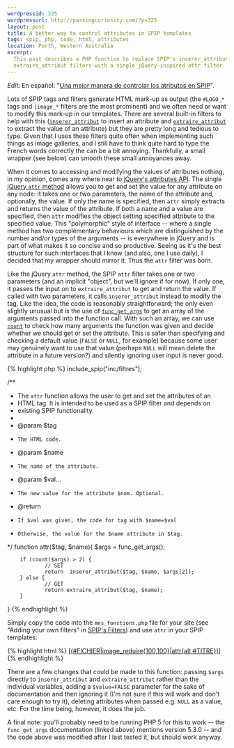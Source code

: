 ```yaml
---
wordpressid: 325
wordpressurl: http://passingcuriosity.com/?p=325
layout: post
title: A better way to control attributes in SPIP templates
tags: spip, php, code, html, attributes
location: Perth, Western Australia
excerpt: 
  This post describes a PHP function to replace SPIP's inserer_attribut and
  extraire_attribut filters with a single jQuery-inspired attr filter.
---
```


*Edit:* En español: 
"[Una mejor manera de controlar los atributos en SPIP][en-es]".

[en-es]: http://nqnwebs.com/blog/article/una-mejor-manera-de-controlar-los

Lots of SPIP tags and filters generate HTML mark-up as output (the `#LOGO_*`
tags and `|image_*` filters are the most prominent) and we often need or want
to modify this mark-up in our templates. There are several built-in filters to
help with this
([`inserer_attribut`](http://www.spip.net/en_article2465.html#inserer_attribut)
to insert an attribute and
[`extraire_attribut`](http://www.spip.net/en_article2465.html#extraire_attribut)
to extract the value of an attribute) but they are pretty long and tedious to
type. Given that I uses these filters quite often when implementing such
things as image galleries, and I still have to think quite hard to type the
French words correctly the can be a bit annoying. Thankfully, a small wrapper
(see below) can smooth these small annoyances away.

When it comes to accessing and modifying the values of attributes nothing, in
my opinion, comes any where near to [jQuery's attributes
API](http://docs.jquery.com/Attributes). The single [jQuery `attr`
method](http://docs.jquery.com/Attributes/attr) allows you to get and set the
value for any attribute on any node: it takes one or two parameters, the name
of the attribute and, optionally, the value. If only the name is specified,
then `attr` simply extracts and returns the value of the attribute. If both a
name and a value are specified, then `attr` modifies the object setting
specified attribute to the specified value. This "polymorphic" style of
interface -- where a single method has two complementary behaviours which are
distinguished by the number and/or types of the arguments -- is everywhere in
jQuery and is part of what makes it so concise and so productive. Seeing as
it's the best structure for such interfaces that I know (and also, one I use
daily), I decided that my wrapper should mirror it. Thus the `attr` filter was
born.

Like the jQuery `attr` method, the SPIP `attr` filter takes one or two
parameters (and an implicit "object", but we'll ignore if for now). If only
one, it passes the input on to `extraire_attribut` to get and return the
value. If called with two parameters, it calls `inserer_attribut` instead to
modify the tag. Like the idea, the code is reasonably straightforward; the
only even slightly unusual but is the use of
[`func_get_args`](http://php.net/func_get_args "PHP manual for func_get_args")
to get an array of the arguments passed into the function call. With such an
array, we can use [`count`](http://php.net/count "PHP manual for count") to
check how many arguments the function was given and decide whether we should
get or set the attribute. This is safer than specifying and checking a default
value (`FALSE` or `NULL`, for example) because some user may genuinely want to
use that value (perhaps `NULL` will mean delete the attribute in a future
version?) and silently ignoring user input is never good.

{% highlight php %}
include_spip("inc/filtres");

/**
 * The `attr` function allows the user to get and set the attributes of an
 * HTML tag. It is intended to be used as a SPIP filter and depends on 
 * existing SPIP functionality.
 *
 * @param $tag
 *     The HTML code.
 * @param $name
 *     The name of the attribute.
 * @param $val...
 *     The new value for the attribute $nom. Optional.
 * @return
 *     If $val was given, the code for tag with $name=$val
 *     Otherwise, the value for the $name attribute in $tag.
 */
function attr($tag, $name){
        $args = func_get_args();
 
        if (count($args) > 2) {
                // SET
                return  inserer_attribut($tag, $name, $args[2]);
        } else {
                // GET
                return extraire_attribut($tag, $name);
        }
}
{% endhighlight %}

Simply copy the code into the `mes_fonctions.php` file for your site (see
"Adding your own filters" in [SPIP's
Filters](http://www.spip.net/en_article2465.html)) and use `attr` in your SPIP
templates:

{% highlight html %}
<a href="[(#FICHIER|attr{src})]" class="lightbox" title="#TITRE">
    [(#FICHIER|image_reduire{100,100}|attr{alt,#TITRE})]
</a>
{% endhighlight %}

There are a few changes that could be made to this function: passing `$args`
directly to `inserer_attribut` and `extraire_attribut` rather than the
individual variables, adding a `$value=FALSE` parameter for the sake of
documentation and then ignoring it (I'm not sure if this will work and don't
care enough to try it), deleting attributes when passed e.g. `NULL` as a
value, etc. For the time being, however, it does the job.

A final note: you'll probably need to be running PHP 5 for this to work -- the
`func_get_args` documentation (linked above) mentions version 5.3.0 -- and the
code above was modified after I last tested it, but should work anyway.
